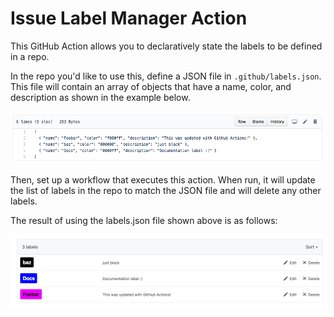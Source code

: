 # Issue Label Manager Action

This GitHub Action allows you to declaratively state the labels to be defined in a repo.

In the repo you'd like to use this, define a JSON file in `.github/labels.json`. This file will contain an array of objects that have a name, color, and description as shown in the example below.

![labels.json file](screenshots/json.png)

Then, set up a workflow that executes this action. When run, it will update the list of labels in the repo to match the JSON file and will delete any other labels.

The result of using the labels.json file shown above is as follows:

![Labels result](screenshots/labels.png)
